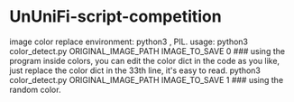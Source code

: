 # UnUniFi-script-competition
image color replace
environment: python3 , PIL.
usage:
  python3 color_detect.py ORIGINAL_IMAGE_PATH IMAGE_TO_SAVE 0 ### using the program inside colors, you can edit the color dict in the code as you like, just replace the color dict in the 33th line, it's easy to read.
  python3 color_detect.py ORIGINAL_IMAGE_PATH IMAGE_TO_SAVE 1 ### using the random color.
